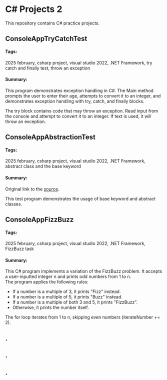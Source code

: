 # C# Projects 2
This repository contains C# practice projects.
  
  
## ConsoleAppTryCatchTest  

#### Tags:  
2025 february,
csharp project,
visual studio 2022,
.NET Framework,
try catch and finally test,
throw an exception

#### Summary:  
This program demonstrates exception handling in C#.
The Main method prompts the user to enter their age, attempts to convert it to an integer, and demonstrates exception handling with try, catch, and finally blocks.
  
The try block contains code that may throw an exception.
Read input from the console and attempt to convert it to an integer.
If text is used, it will throw an exception. 


## ConsoleAppAbstractionTest  

#### Tags:  
2025 february,
csharp project,
visual studio 2022,
.NET Framework,
abstract class and the base keyword

#### Summary:  
Original link to the [source](https://stackoverflow.com/questions/46195167/can-i-call-abstract-method-from-base-class-in-another-abstract-derived-class).
  
This test program demonstrates the usage of base keyword and abstract classes.


## ConsoleAppFizzBuzz  

#### Tags:  
2025 february,
csharp project,
visual studio 2022,
.NET Framework,
FizzBuzz task

#### Summary:  
This C# program implements a variation of the FizzBuzz problem. It accepts a user-inputted integer n and prints odd numbers from 1 to n.  
The program applies the following rules:  
- If a number is a multiple of 3, it prints "Fizz" instead.
- If a number is a multiple of 5, it prints "Buzz" instead.
- If a number is a multiple of both 3 and 5, it prints "FizzBuzz".
- Otherwise, it prints the number itself.
  
The for loop iterates from 1 to n, skipping even numbers (iterateNumber += 2).


## .

## .

## .
